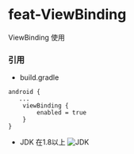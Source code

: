 # feat-ViewBinding
ViewBinding 使用

### 引用
- build.gradle
~~~
android {
   ...
    viewBinding {
        enabled = true
    }
}
~~~
- JDK 在1.8以上
![JDK]()
